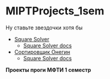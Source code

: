 # MIPTProjects_1sem

Ну ставьте звездочки хотя бы 

- [Square Solver](SquareRoots/SquareRoots/main.c)
  - [Square Solver docs](https://alexroar.github.io/MIPTProjects_1sem/SquareRoots/docs/html/main_8c.html)
- [Сортировщик Онегин](OneginSort/OneginSort/main.c)
  - [Square Solver docs](https://alexroar.github.io/MIPTProjects_1sem/OneginSort/docs/html/main_8c.html)

**Проекты проги МФТИ 1 семестр**
